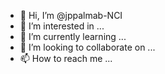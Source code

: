 - 👋 Hi, I’m @jppalmab-NCI
- 👀 I’m interested in ...
- 🌱 I’m currently learning ...
- 💞️ I’m looking to collaborate on ...
- 📫 How to reach me ...

<!---
jppalmab-NCI/jppalmab-NCI is a ✨ special ✨ repository because its `README.md` (this file) appears on your GitHub profile.
You can click the Preview link to take a look at your changes.
--->
